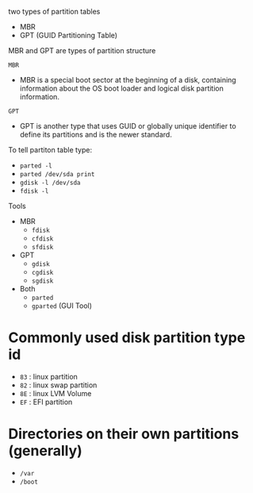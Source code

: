 two types of partition tables
* MBR
* GPT (GUID Partitioning Table)

MBR and GPT are types of partition structure

`MBR`
* MBR is a special boot sector at the beginning of a disk, containing information about the OS boot loader and logical disk partition information.

`GPT`
* GPT is another type that uses GUID or globally unique identifier to define its partitions and is the newer standard.

To tell partiton table type:
* `parted -l`
* `parted /dev/sda print`
* `gdisk -l /dev/sda`
* `fdisk -l`

Tools
* MBR
  * `fdisk`
  * `cfdisk`
  * `sfdisk`
* GPT
  * `gdisk`
  * `cgdisk`
  * `sgdisk`
* Both
  * `parted`
  * `gparted` (GUI Tool)

# Commonly used disk partition type id
- `83` : linux partition
- `82` : linux swap partition
- `8E` : linux LVM Volume
- `EF` : EFI partition

# Directories on their own partitions (generally)
- `/var`
- `/boot`
